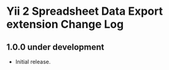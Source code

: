 Yii 2 Spreadsheet Data Export extension Change Log
==================================================

1.0.0 under development
-----------------------

- Initial release.

